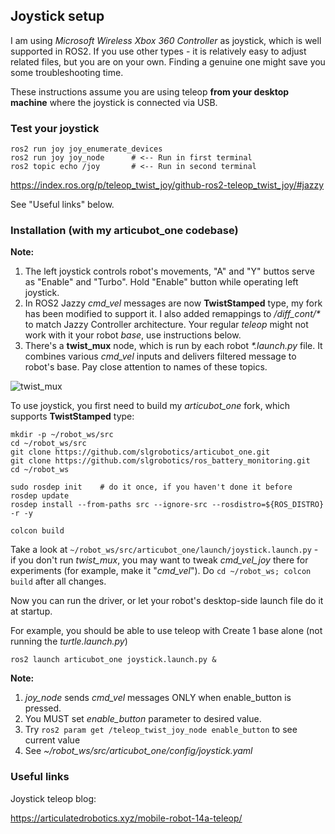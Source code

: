 ## Joystick setup

I am using _Microsoft Wireless Xbox 360 Controller_ as joystick, which is well supported in ROS2.
If you use other types - it is relatively easy to adjust related files, but you are on your own.
Finding a genuine one might save you some troubleshooting time.

These instructions assume you are using teleop **from your desktop machine** where the joystick is connected via USB.

### Test your joystick
```
ros2 run joy joy_enumerate_devices
ros2 run joy joy_node      # <-- Run in first terminal
ros2 topic echo /joy       # <-- Run in second terminal
```
https://index.ros.org/p/teleop_twist_joy/github-ros2-teleop_twist_joy/#jazzy

See "Useful links" below.

### Installation (with my articubot_one codebase)

**Note:** 
1. The left joystick controls robot's movements, "A" and "Y" buttos serve as "Enable" and "Turbo". Hold "Enable" button while operating left joystick.
2. In ROS2 Jazzy *cmd_vel* messages are now **TwistStamped** type, my fork has been modified to support it.
   I also added remappings to _/diff_cont/*_ to match Jazzy Controller architecture.
   Your regular _teleop_ might not work with it your robot _base_, use instructions below.
3. There's a **twist_mux** node, which is run by each robot _*.launch.py_ file. It combines various *cmd_vel* inputs and delivers filtered message to robot's base. Pay close attention to names of these topics.

![twist_mux](https://github.com/user-attachments/assets/7007fc56-699a-475a-b5d8-a371beb6be31)

To use joystick, you first need to build my *articubot_one* fork, which supports **TwistStamped** type:
```
mkdir -p ~/robot_ws/src
cd ~/robot_ws/src
git clone https://github.com/slgrobotics/articubot_one.git
git clone https://github.com/slgrobotics/ros_battery_monitoring.git
cd ~/robot_ws

sudo rosdep init    # do it once, if you haven't done it before
rosdep update
rosdep install --from-paths src --ignore-src --rosdistro=${ROS_DISTRO} -r -y

colcon build
```
Take a look at ```~/robot_ws/src/articubot_one/launch/joystick.launch.py``` - if you don't run *twist_mux*, you may want to tweak *cmd_vel_joy* there for experiments (for example, make it "*cmd_vel*").
Do ```cd ~/robot_ws; colcon build``` after all changes.

Now you can run the driver, or let your robot's desktop-side launch file do it at startup. 

For example, you should be able to use teleop with Create 1 base alone (not running the *turtle.launch.py*)
```
ros2 launch articubot_one joystick.launch.py &
```

**Note:**
1. *joy_node* sends *cmd_vel* messages ONLY when enable_button is pressed.
2. You MUST set *enable_button* parameter to desired value.
3. Try ```ros2 param get /teleop_twist_joy_node enable_button``` to see current value
4. See *~/robot_ws/src/articubot_one/config/joystick.yaml*

### Useful links

Joystick teleop blog:

https://articulatedrobotics.xyz/mobile-robot-14a-teleop/

